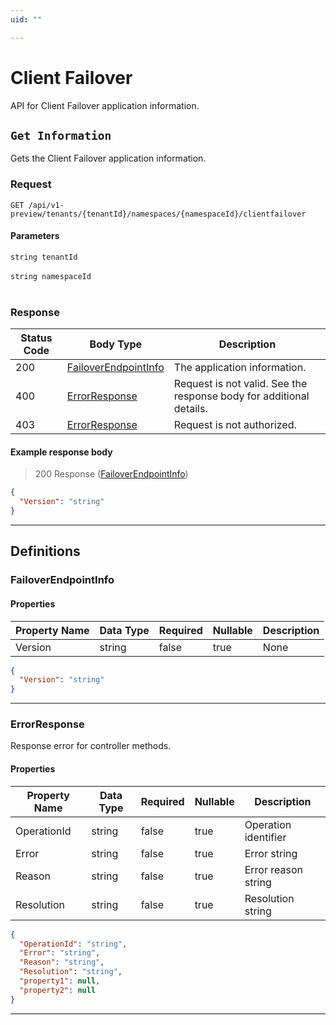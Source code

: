 ```yaml
---
uid: ""

---
```


# Client Failover
API for Client Failover application information.

## `Get Information`

<a id="opIdClientFailover_Get Information"></a>

Gets the Client Failover application information.

<h3>Request</h3>

```text 
GET /api/v1-preview/tenants/{tenantId}/namespaces/{namespaceId}/clientfailover
```

<h4>Parameters</h4>

`string tenantId`
<br/><br/>`string namespaceId`
<br/><br/>

<h3>Response</h3>

|Status Code|Body Type|Description|
|---|---|---|
|200|[FailoverEndpointInfo](#schemafailoverendpointinfo)|The application information.|
|400|[ErrorResponse](#schemaerrorresponse)|Request is not valid. See the response body for additional details.|
|403|[ErrorResponse](#schemaerrorresponse)|Request is not authorized.|

<h4>Example response body</h4>

> 200 Response ([FailoverEndpointInfo](#schemafailoverendpointinfo))

```json
{
  "Version": "string"
}
```

---
## Definitions

### FailoverEndpointInfo

<a id="schemafailoverendpointinfo"></a>
<a id="schema_FailoverEndpointInfo"></a>
<a id="tocSfailoverendpointinfo"></a>
<a id="tocsfailoverendpointinfo"></a>

<h4>Properties</h4>

|Property Name|Data Type|Required|Nullable|Description|
|---|---|---|---|---|
|Version|string|false|true|None|

```json
{
  "Version": "string"
}

```

---

### ErrorResponse

<a id="schemaerrorresponse"></a>
<a id="schema_ErrorResponse"></a>
<a id="tocSerrorresponse"></a>
<a id="tocserrorresponse"></a>

Response error for controller methods.

<h4>Properties</h4>

|Property Name|Data Type|Required|Nullable|Description|
|---|---|---|---|---|
|OperationId|string|false|true|Operation identifier|
|Error|string|false|true|Error string|
|Reason|string|false|true|Error reason string|
|Resolution|string|false|true|Resolution string|

```json
{
  "OperationId": "string",
  "Error": "string",
  "Reason": "string",
  "Resolution": "string",
  "property1": null,
  "property2": null
}

```

---

